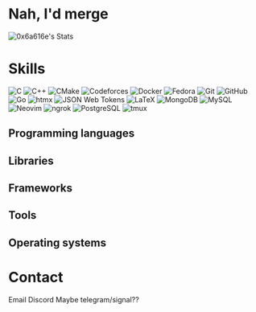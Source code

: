 # Nah, I'd merge

![0x6a616e's Stats](https://github-readme-stats.vercel.app/api?username=0x6a616e&theme=dracula&show_icons=true&hide_border=true&count_private=true)

# Skills

![C](https://img.shields.io/badge/C-A8B9CC?style=for-the-badge&logo=c&logoColor=FFFFFF)
![C++](https://img.shields.io/badge/C++-00599C?style=for-the-badge&logo=cplusplus&logoColor=FFFFFF)
![CMake](https://img.shields.io/badge/CMake-064F8C?style=for-the-badge&logo=cmake&logoColor=FFFFFF)
![Codeforces](https://img.shields.io/badge/Codeforces_PatoPerdido-1F8ACB?style=for-the-badge&logo=codeforces&logoColor=FFFFFF&link=https://codeforces.com/profile/PatoPerdido)
![Docker](https://img.shields.io/badge/Docker-2496ED?style=for-the-badge&logo=docker&logoColor=FFFFFF)
![Fedora](https://img.shields.io/badge/Fedora-51A2DA?style=for-the-badge&logo=fedora&logoColor=FFFFFF)
![Git](https://img.shields.io/badge/Git-F05032?style=for-the-badge&logo=git&logoColor=FFFFFF)
![GitHub](https://img.shields.io/badge/GitHub-181717?style=for-the-badge&logo=github&logoColor=FFFFFF)
![Go](https://img.shields.io/badge/Go-00ADD8?style=for-the-badge&logo=go&logoColor=FFFFFF)
![htmx](https://img.shields.io/badge/htmx-3366CC?style=for-the-badge&logo=htmx&logoColor=FFFFFF)
![JSON Web Tokens](https://img.shields.io/badge/JSON_Web_Tokens-000000?style=for-the-badge&logo=jsonwebtokens&logoColor=FFFFFF)
![LaTeX](https://img.shields.io/badge/LaTeX-008080?style=for-the-badge&logo=latex&logoColor=FFFFFF)
![MongoDB](https://img.shields.io/badge/MongoDB-47A248?style=for-the-badge&logo=mongodb&logoColor=FFFFFF)
![MySQL](https://img.shields.io/badge/MySQL-4479A1?style=for-the-badge&logo=mysql&logoColor=FFFFFF)
![Neovim](https://img.shields.io/badge/Neovim-57A143?style=for-the-badge&logo=neovim&logoColor=FFFFFF)
![ngrok](https://img.shields.io/badge/ngrok-1F1E37?style=for-the-badge&logo=ngrok&logoColor=FFFFFF)
![PostgreSQL](https://img.shields.io/badge/PostgreSQL-4169E1?style=for-the-badge&logo=postgresql&logoColor=FFFFFF)
![tmux](https://img.shields.io/badge/tmux-1BB91F?style=for-the-badge&logo=tmux&logoColor=FFFFFF)

## Programming languages
## Libraries
## Frameworks
## Tools
## Operating systems

# Contact

Email
Discord
Maybe telegram/signal??
